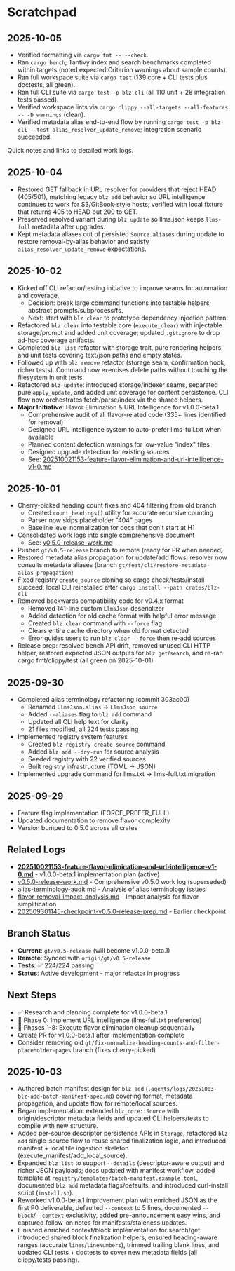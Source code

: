 # Scratchpad

## 2025-10-05

- Verified formatting via `cargo fmt -- --check`.
- Ran `cargo bench`; Tantivy index and search benchmarks completed within targets (noted expected Criterion warnings about sample counts).
- Ran full workspace suite via `cargo test` (139 core + CLI tests plus doctests, all green).
- Ran full CLI suite via `cargo test -p blz-cli` (all 110 unit + 28 integration tests passed).
- Verified workspace lints via `cargo clippy --all-targets --all-features -- -D warnings` (clean).
- Verified metadata alias end-to-end flow by running `cargo test -p blz-cli --test alias_resolver_update_remove`; integration scenario succeeded.

Quick notes and links to detailed work logs.

## 2025-10-04

- Restored GET fallback in URL resolver for providers that reject HEAD (405/501), matching legacy `blz add` behavior so URL intelligence continues to work for S3/GitBook-style hosts; verified with local fixture that returns 405 to HEAD but 200 to GET.
- Preserved resolved variant during `blz update` so llms.json keeps `llms-full` metadata after upgrades.
- Kept metadata aliases out of persisted `Source.aliases` during update to restore removal-by-alias behavior and satisfy `alias_resolver_update_remove` expectations.

## 2025-10-02

- Kicked off CLI refactor/testing initiative to improve seams for automation and coverage.
  - Decision: break large command functions into testable helpers; abstract prompts/subprocess/fs.
  - Next: start with `blz clear` to prototype dependency injection pattern.
- Refactored `blz clear` into testable core (`execute_clear`) with injectable storage/prompt and
  added unit coverage; updated `.gitignore` to drop ad-hoc coverage artifacts.
- Completed `blz list` refactor with storage trait, pure rendering helpers, and unit tests covering
  text/json paths and empty states.
- Followed up with `blz remove` refactor (storage seam, confirmation hook, richer tests). Command
  now exercises delete paths without touching the filesystem in unit tests.
- Refactored `blz update`: introduced storage/indexer seams, separated pure `apply_update`, and
  added unit coverage for content persistence. CLI flow now orchestrates fetch/parse/index via the
  shared helpers.
- **Major Initiative**: Flavor Elimination & URL Intelligence for v1.0.0-beta.1
  - Comprehensive audit of all flavor-related code (335+ lines identified for removal)
  - Designed URL intelligence system to auto-prefer llms-full.txt when available
  - Planned content detection warnings for low-value "index" files
  - Designed upgrade detection for existing sources
  - See: [202510021153-feature-flavor-elimination-and-url-intelligence-v1-0.md](.agents/logs/202510021153-feature-flavor-elimination-and-url-intelligence-v1-0.md)

## 2025-10-01

- Cherry-picked heading count fixes and 404 filtering from old branch
  - Created `count_headings()` utility for accurate recursive counting
  - Parser now skips placeholder "404" pages
  - Baseline level normalization for docs that don't start at H1
- Consolidated work logs into single comprehensive document
  - See: [v0.5.0-release-work.md](.agents/logs/v0.5.0-release-work.md)
- Pushed `gt/v0.5-release` branch to remote (ready for PR when needed)
- Restored metadata alias propagation for update/add flows; resolver now consults metadata aliases (branch `gt/feat/cli/restore-metadata-alias-propagation`)
- Fixed registry `create_source` cloning so cargo check/tests/install succeed; local CLI reinstalled after `cargo install --path crates/blz-cli`
- Removed backwards compatibility code for v0.4.x format
  - Removed 141-line custom `LlmsJson` deserializer
  - Added detection for old cache format with helpful error message
  - Created `blz clear` command with `--force` flag
  - Clears entire cache directory when old format detected
  - Error guides users to run `blz clear --force` then re-add sources
- Release prep: resolved bench API drift, removed unused CLI HTTP helper, restored
  expected JSON outputs for `blz get`/`search`, and re-ran cargo fmt/clippy/test
  (all green on 2025-10-01)

## 2025-09-30

- Completed alias terminology refactoring (commit 303ac00)
  - Renamed `LlmsJson.alias` → `LlmsJson.source`
  - Added `--aliases` flag to `blz add` command
  - Updated all CLI help text for clarity
  - 21 files modified, all 224 tests passing
- Implemented registry system features
  - Created `blz registry create-source` command
  - Added `blz add --dry-run` for source analysis
  - Seeded registry with 22 verified sources
  - Built registry infrastructure (TOML → JSON)
- Implemented upgrade command for llms.txt → llms-full.txt migration

## 2025-09-29

- Feature flag implementation (FORCE_PREFER_FULL)
- Updated documentation to remove flavor complexity
- Version bumped to 0.5.0 across all crates

## Related Logs

- **[202510021153-feature-flavor-elimination-and-url-intelligence-v1-0.md](.agents/logs/202510021153-feature-flavor-elimination-and-url-intelligence-v1-0.md)** - v1.0.0-beta.1 implementation plan (active)
- [v0.5.0-release-work.md](.agents/logs/v0.5.0-release-work.md) - Comprehensive v0.5.0 work log (superseded)
- [alias-terminology-audit.md](.agents/logs/alias-terminology-audit.md) - Analysis of alias terminology issues
- [flavor-removal-impact-analysis.md](.agents/logs/flavor-removal-impact-analysis.md) - Impact analysis for flavor simplification
- [202509301145-checkpoint-v0.5.0-release-prep.md](.agents/logs/202509301145-checkpoint-v0.5.0-release-prep.md) - Earlier checkpoint

## Branch Status

- **Current**: `gt/v0.5-release` (will become v1.0.0-beta.1)
- **Remote**: Synced with `origin/gt/v0.5-release`
- **Tests**: ✅ 224/224 passing
- **Status**: Active development - major refactor in progress

## Next Steps

- ✅ Research and planning complete for v1.0.0-beta.1
- 🚧 Phase 0: Implement URL intelligence (llms-full.txt preference)
- 🚧 Phases 1-8: Execute flavor elimination cleanup sequentially
- Create PR for v1.0.0-beta.1 after implementation complete
- Consider removing old `gt/fix-normalize-heading-counts-and-filter-placeholder-pages` branch (fixes cherry-picked)

## 2025-10-03

- Authored batch manifest design for `blz add` (`.agents/logs/20251003-blz-add-batch-manifest-spec.md`) covering format, metadata propagation, and update flow for remote/local sources.
- Began implementation: extended `blz_core::Source` with origin/descriptor metadata fields and updated CLI helpers/tests to compile with new structure.
- Added per-source descriptor persistence APIs in `Storage`, refactored `blz add` single-source flow to reuse shared finalization logic, and introduced manifest + local file ingestion skeleton (execute_manifest/add_local_source).
- Expanded `blz list` to support `--details` (descriptor-aware output) and richer JSON payloads; docs updated with manifest workflow, added template at `registry/templates/batch-manifest.example.toml`, documented `blz add` metadata flags/defaults, and introduced curl-install script (`install.sh`).
- Reworked v1.0.0-beta.1 improvement plan with enriched JSON as the first P0 deliverable, defaulted `--context` to 5 lines, documented `--block`/`--context` exclusivity, added pre-announcement easy wins, and captured follow-on notes for manifests/staleness updates.
- Finished enriched context/block implementation for search/get: introduced shared block finalization helpers, ensured heading-aware ranges (accurate `lines`/`lineNumbers`), trimmed trailing blank lines, and updated CLI tests + doctests to cover new metadata fields (all clippy/tests passing).
